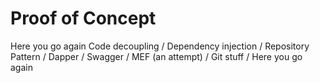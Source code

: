 # Proof of Concept
Here you go again
Code decoupling /
Dependency injection /
Repository Pattern /
Dapper /
Swagger / 
MEF (an attempt) /
Git stuff /
Here you go again

